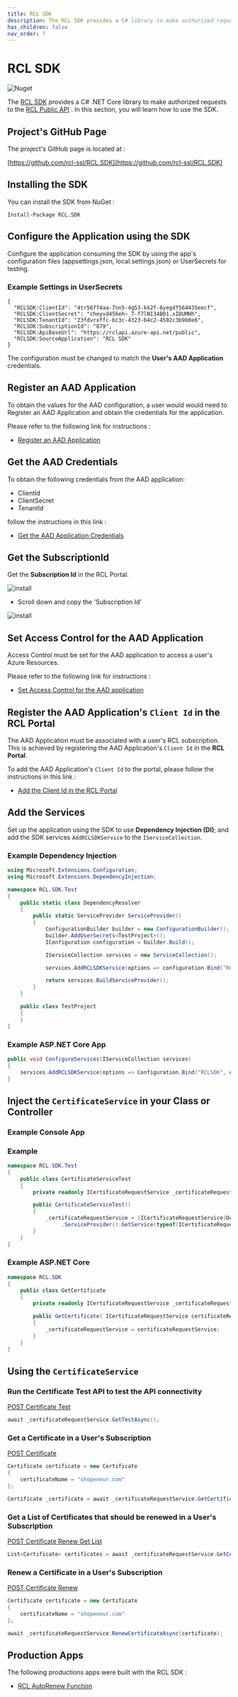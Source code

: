 ```yaml
---
title: RCL SDK
description: The RCL SDK provides a C# library to make authorized requests to the RCL Public API 
has_children: false
nav_order: 7
---
```


# RCL SDK
![Nuget](https://img.shields.io/nuget/v/RCL.SDK)

The [RCL SDK](https://github.com/rcl-ssl/RCL.SDK) provides a C# .NET Core library to make authorized requests to the [RCL Public API](../api/api.md) . In this section, you will learn how to use the SDK.

## Project's GitHub Page

The project's GitHub page is located at :

[https://github.com/rcl-ssl/RCL.SDK](https://github.com/rcl-ssl/RCL.SDK)

## Installing the SDK

You can install the SDK from NuGet :

```
Install-Package RCL.SDK
```

## Configure the Application using the SDK

Configure the application consuming the SDK by using the app's configuration files (appsettings.json, local.settings.json) or UserSecrets for testing.

### Example Settings in UserSecrets

```
{
  "RCLSDK:ClientId": "4tr56ff4aa-7nn5-4g53-kk2f-6yegdf564435eecf",
  "RCLSDK:ClientSecret": "cheyvd456eh~_7-f7lNI34B01.xIDUMHh",
  "RCLSDK:TenantId": "23fdvrxffc-bc3c-4323-b4c2-4502c3b9b0e6",
  "RCLSDK:SubscriptionId": "879",
  "RCLSDK:ApiBaseUrl": "https://rclapi.azure-api.net/public",
  "RCLSDK:SourceApplication": "RCL SDK"
}
```

The configuration must be changed to match the **User's AAD Application** credentials.

## Register an AAD Application

To obtain the values for the AAD configuration, a user would would need to Register an AAD Application and obtain the credentials for the application.

Please refer to the following link for instructions :

- [Register an AAD Application](../authorization/aad-application)

## Get the AAD Credentials

To obtain the following credentials from the AAD application:

- ClientId
- ClientSecret
- TenantId

follow the instructions in this link :

- [Get the AAD Application Credentials](../authorization/aad-application#get-the-aad-application-credentials)

## Get the SubscriptionId

Get the **Subscription Id** in the RCL Portal.

![install](../images/autorenew_configure/add_subscriptionid.png)

- Scroll down and copy the 'Subscription Id' 

![install](../images/autorenew_configure/add_subscriptionid2.png)

## Set Access Control for the AAD Application

Access Control must be set for the AAD application to access a user's Azure Resources.

Please refer to the following link for instructions :

- [Set Access Control for the AAD application](../authorization/access-control-app)

## Register the AAD Application's ``Client Id`` in the RCL Portal

The AAD Application must be associated with a user's RCL subscription. This is achieved by registering the AAD Application's ``Client Id`` in the **RCL Portal**.

To add the AAD Application's ``Client Id`` to the portal, please follow the instructions in this link :

- [Add the Client Id in the RCL Portal](../api/authorization#add-the-client-id-in-the-rcl-lets-encrypt-portal)

## Add the Services

 Set up the application using the SDK to use **Dependency Injection (DI)**; and add the SDK services ``AddRCLSDKService`` to the ``IServiceCollection``.

### Example Dependency Injection

```csharp
using Microsoft.Extensions.Configuration;
using Microsoft.Extensions.DependencyInjection;

namespace RCL.SDK.Test
{
    public static class DependencyResolver
    {
        public static ServiceProvider ServiceProvider()
        {
            ConfigurationBuilder builder = new ConfigurationBuilder();
            builder.AddUserSecrets<TestProject>();
            IConfiguration configuration = builder.Build();

            IServiceCollection services = new ServiceCollection();

            services.AddRCLSDKService(options => configuration.Bind("RCLSDK", options));

            return services.BuildServiceProvider();
        }
    }

    public class TestProject
    {
    }
}
```

### Example ASP.NET Core App

```csharp
public void ConfigureServices(IServiceCollection services)
{
    services.AddRCLSDKService(options => Configuration.Bind("RCLSDK", options));
}
```

## Inject the ``CertificateService`` in your Class or Controller

### Example Console App

### Example 

```csharp
namespace RCL.SDK.Test
{
    public class CertificateServiceTest
    {
        private readonly ICertificateRequestService _certificateRequestService;

        public CertificateServiceTest()
        {
            _certificateRequestService = (ICertificateRequestService)DependencyResolver
                 .ServiceProvider().GetService(typeof(ICertificateRequestService));
        }
    }
}
```

### Example ASP.NET Core

```csharp
namespace RCL.SDK
{
    public class GetCertificate
    {
        private readonly ICertificateRequestService _certificateRequestService;

        public GetCertificate( ICertificateRequestService certificateRequestService)
        {
            _certificateRequestService = certificateRequestService;
        }
    }
}
```

## Using the ``CertificateService``

### Run the Certificate Test API to test the API connectivity

[POST Certificate Test](../api/post-certificate-test.md)

```csharp
await _certificateRequestService.GetTestAsync();
```

### Get a Certificate in a User's Subscription

[POST Certificate](../api/post-certificate.md)

```csharp
Certificate certificate = new Certificate
{
    certificateName = "shopeneur.com"
};

Certificate _certificate = await _certificateRequestService.GetCertificateAsync(certificate);
```

### Get a List of Certificates that should be renewed in a User's Subscription

[POST Certificate Renew Get List](../api/post-certificate-renew-get-list.md)

```csharp
List<Certificate> certificates = await _certificateRequestService.GetCertificatesToRenewAsync();
```

### Renew a Certificate in a User's Subscription

[POST Certificate Renew](../api/post-certificate.renew.md)

```csharp
Certificate certificate = new Certificate
{
    certificateName = "shopeneur.com"
};

await _certificateRequestService.RenewCertificateAsync(certificate);
```

## Production Apps

The following productions apps were built with the RCL SDK :

- [RCL AutoRenew Function](../autorenew/autorenew.md)
